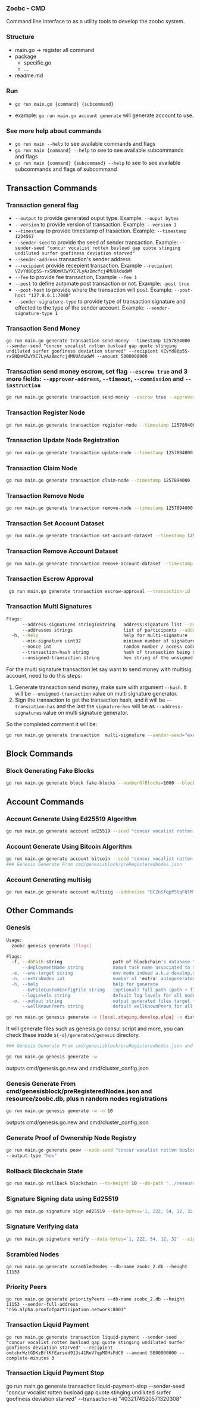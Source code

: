 ### Zoobc - CMD

Command line interface to as a utility tools to develop the zoobc system.

### Structure

- main.go -> register all command
- package
  - specific.go
  - ...
- readme.md

### Run

- `go run main.go {command} {subcommand}`

- example: `go run main.go account generate` will generate account to use.

### See more help about commands

- `go run main --help` to see available commands and flags
- `go run main {command} --help` to see to see available subcommands and flags
- `go run main {command} {subcommand} --help` to see to see available subcommands and flags of subcommand

## Transaction Commands

### Transaction general flag

- `--output` to provide generated ouput type. Example: `--ouput bytes`
- `--version` to provide version of transaction. Example: `--version 1`
- `--timestamp` to provide timestamp of trasaction. Example: `--timestamp 1234567`
- `--sender-seed` to provide the seed of sender transaction. Example: `--sender-seed "concur vocalist rotten busload gap quote stinging undiluted surfer goofiness deviation starved"`
- `--sender-address` transaction's sender address
- `--recipient` provide recepient transaction. Example `--recipient VZvYd80p5S-rxSNQmMZwYXC7LyAzBmcfcj4MUUAdudWM`
- `--fee` to provide fee transaction, Example `--fee 1`
- `--post` to define automate post transaction or not. Example: `-post true`
- `--post-host` to provide where the transaction will post. Example: `--post-host "127.0.0.1:7000"`
- `--sender-signature-type` to provide type of transaction signature and effected to the type of the sender account. Example: `--sender-signature-type 1`

### Transaction Send Money

```
go run main.go generate transaction send-money --timestamp 1257894000 --sender-seed "concur vocalist rotten busload gap quote stinging undiluted surfer goofiness deviation starved" --recipient VZvYd80p5S-rxSNQmMZwYXC7LyAzBmcfcj4MUUAdudWM --amount 5000000000
```

### Transaction send money escrow, set flag `--escrow true` and 3 more fields: `--approver-address`, `--timeout`, `--commission` and `--instruction`

```bash
go run main.go generate transaction send-money --escrow true --approver-address BCZEGOb3WNx3fDOVf9ZS4EjvOIv_UeW4TVBQJ_6tHKlE --timeout 200 --sender-seed "execute beach inflict session course dance vanish cover lawsuit earth casino fringe waste warfare also habit skull donate window cannon scene salute dawn good" --amount 1111 --commission 111 --instruction "Check amount should be 111" --recipient nK_ouxdDDwuJiogiDAi_zs1LqeN7f5ZsXbFtXGqGc0Pd
```

### Transaction Register Node

```bash
go run main.go generate transaction register-node --timestamp 1257894000 --sender-seed "concur vocalist rotten busload gap quote stinging undiluted surfer goofiness deviation starved" --node-owner-account-address "VZvYd80p5S-rxSNQmMZwYXC7LyAzBmcfcj4MUUAdudWM" --node-seed "sprinkled sneak species pork outpost thrift unwind cheesy vexingly dizzy neurology neatness" --node-address "127.0.0.1:8001" --locked-balance 1000000000 --poow-hex "7233537248687a792d35726c71475f644f473258626a504263574f68445552495070465267675254732d327458d880d3d1e6d68a8afeaa2c030ce50b7562fca7b7cb2ddac419c6e2ee33e0a7030000004d4e8d33954aa3deee656de56289e77d17ba29baff32da82147500e354ceaacf6cdafd6437a1037f243574dbeb2b81f52dd459ae8f0ee2ce4cbc272f832"
```

### Transaction Update Node Registration

```bash
go run main.go generate transaction update-node --timestamp 1257894000 --sender-seed "concur vocalist rotten busload gap quote stinging undiluted surfer goofiness deviation starved" --node-owner-account-address VZvYd80p5S-rxSNQmMZwYXC7LyAzBmcfcj4MUUAdudWM --node-seed "sprinkled sneak species pork outpost thrift unwind cheesy vexingly dizzy neurology neatness" --node-address "127.0.0.1:8001" --locked-balance 10050000000000 --poow-hex "7233537248687a792d35726c71475f644f473258626a504263574f68445552495070465267675254732d327458d880d3d1e6d68a8afeaa2c030ce50b7562fca7b7cb2ddac419c6e2ee33e0a7030000004d4e8d33954aa3deee656de56289e77d17ba29baff32da82147500e354ceaacf6cdafd6437a1037f243574dbeb2b81f52dd459ae8f0ee2ce4cbc272f832"
```

### Transaction Claim Node

```bash
go run main.go generate transaction claim-node --timestamp 1257894000 --sender-seed "concur vocalist rotten busload gap quote stinging undiluted surfer goofiness deviation starved" --node-owner-account-address "VZvYd80p5S-rxSNQmMZwYXC7LyAzBmcfcj4MUUAdudWM" --node-seed "sprinkled sneak species pork outpost thrift unwind cheesy vexingly dizzy neurology neatness" --recipient "VZvYd80p5S-rxSNQmMZwYXC7LyAzBmcfcj4MUUAdudWM" --poow-hex "7233537248687a792d35726c71475f644f473258626a504263574f68445552495070465267675254732d327458d880d3d1e6d68a8afeaa2c030ce50b7562fca7b7cb2ddac419c6e2ee33e0a7030000004d4e8d33954aa3deee656de56289e77d17ba29baff32da82147500e354ceaacf6cdafd6437a1037f243574dbeb2b81f52dd459ae8f0ee2ce4cbc272f832"
```

### Transaction Remove Node

```bash
go run main.go generate transaction remove-node --timestamp 1257894000 --sender-seed "concur vocalist rotten busload gap quote stinging undiluted surfer goofiness deviation starved"  --node-seed "sprinkled sneak species pork outpost thrift unwind cheesy vexingly dizzy neurology neatness"
```

### Transaction Set Account Dataset

```bash
go run main.go generate transaction set-account-dataset --timestamp 1257894000 --sender-seed "concur vocalist rotten busload gap quote stinging undiluted surfer goofiness deviation starved" --recipient "VZvYd80p5S-rxSNQmMZwYXC7LyAzBmcfcj4MUUAdudWM" --property "Member" --value "Welcome to the jungle"
```

### Transaction Remove Account Dataset

```bash
go run main.go generate transaction remove-account-dataset --timestamp 1257894000 --sender-seed "concur vocalist rotten busload gap quote stinging undiluted surfer goofiness deviation starved" --recipient "VZvYd80p5S-rxSNQmMZwYXC7LyAzBmcfcj4MUUAdudWM" --property "Member" --value "Good Boy"
```

### Transaction Escrow Approval

```bash
 go run main.go generate transaction escrow-approval --transaction-id -2546596465476625657 --approval true --sender-seed "concur vocalist rotten busload gap quote stinging undiluted surfer goofiness deviation starved" --fee 111
```

### Transaction Multi Signatures

```bash
Flags:
      --address-signatures stringToString   address:signature list --address1='signature1' --address2='signature2' (default [])
      --addresses strings                   list of participants --addresses='address1,address2'
  -h, --help                                help for multi-signature
      --min-signature uint32                minimum number of signature required for the transaction to be valid
      --nonce int                           random number / access code for the multisig info
      --transaction-hash string             hash of transaction being signed by address-signature list hex
      --unsigned-transaction string         hex string of the unsigned transaction bytes
```

For the multi signature transaction let say want to send money with multisig account, need to do this steps:

1. Generate transaction send money, make sure with argument `--hash`. It will be `--unsigned-transaction` value on multi signature generator.
2. Sign the transaction to get the transaction hash, and it will be `--transcation-has` and the last the `signature-hex` will be as `--address-signatures` value on multi signature generator. <br>

So the completed comment it will be:

```bash
go run main.go generate transaction  multi-signature --sender-seed="execute beach inflict session course dance vanish cover lawsuit earth casino fringe waste warfare also habit skull donate window cannon scene salute dawn good" --unsigned-transaction="01000000012ba5ba5e000000002c000000486c5a4c683356636e4e6c764279576f417a584f51326a416c77464f69794f395f6e6a49336f7135596768612c000000486c38393154655446784767574f57664f4f464b59725f586468584e784f384a4b38576e4d4a56366738614c41420f0000000000080000000600000000000000000000000000000000000000000000000000000000000000" --transaction-hash="21ddbdada9903da81bf17dba6569ff7e2665fec38760c7f6636419ee30da65b0" --address-signatures="HlZLh3VcnNlvByWoAzXOQ2jAlwFOiyO9_njI3oq5Ygha=00000000b4efe21822c9d63818d8d19f6c608d917b2237426d1157b4e6689b22ce6c256ccf8ec8e2c1016ab09dd4ef2b01191fe2df70b7a123fec7115d7afd5a938f9b0a"
```

## Block Commands

### Block Generating Fake Blocks

```bash
go run main.go generate block fake-blocks --numberOfBlocks=1000 --blocksmithSecretPhrase='sprinkled sneak species pork outpost thrift unwind cheesy vexingly dizzy neurology neatness' --out='../resource/zoobc.db'
```

## Account Commands

### Account Generate Using Ed25519 Algorithm

```bash
go run main.go generate account ed25519 --seed "concur vocalist rotten busload gap quote stinging undiluted surfer goofiness deviation starved" --use-slip10
```

### Account Generate Using Bitcoin Algorithm

```bash
go run main.go generate account bitcoin --seed "concur vocalist rotten busload gap quote stinging undiluted surfer goofiness deviation starved" --private-key-length 32 --public-key-format 1
### Genesis Generate From cmd/genesisblock/preRegisteredNodes.json

```

### Account Generating multisig

```bash
go run main.go generate account multisig --addresses "BCZnSfqpP5tqFQlMTYkDeBVFWnbyVK7vLr5ORFpTjgtN" --addresses "BCZD_VxfO2S9aziIL3cn_cXW7uPDVPOrnXuP98GEAUC7" --addresses "BCZKLvgUYZ1KKx-jtF9KoJskjVPvB9jpIjfzzI6zDW0J" —-min-sigs=2 --nonce=3
```

## Other Commands
### Genesis
```bash
Usage:
  zoobc genesis generate [flags]

Flags:
  -f, --dbPath string                   path of blockchain's database to be used as data source in case the -w flag is used. If not set, the default resource folder is used (default "../resource/")
      --deploymentName string           nomad task name associated to this deployment (default "zoobc-alpha")
  -e, --env-target string               env mode indeed a.k.a develop,staging,alpha (default "alpha")
  -n, --extraNodes int                  number of 'extra' autogenerated nodes to be deployed using cluster_config.json
  -h, --help                            help for generate
      --kvFileCustomConfigFile string   (optional) full path (path + fileName) of a custom cluster_config.json file to use to generate consulKvInitScript.sh instead of the automatically generated in resource/generated/genesis directory
      --logLevels string                default log levels for all nodes (for kvConsulScript.sh). example: 'warn info fatal error panic' (default "fatal error panic")
  -o, --output string                   output generated files target (default "resource")
      --wellKnownPeers string           default wellKnownPeers for all nodes (for kvConsulScript.sh). example: 'n0.alpha.proofofparticipation.network n1.alpha.proofofparticipation.network n2.alpha.proofofparticipation.network' (default "127.0.0.1:8001")
```

```bash
go run main.go genesis generate -e {local,staging,develop,alpa} -o dist
```
It will generate files such as genesis.go consul script and more, you can check these inside `${-o}/generated/genesis` directory.

```bash
### Genesis Generate From cmd/genesisblock/preRegisteredNodes.json and resource/zoobc.db

```

```bash
go run main.go genesis generate -w
```

outputs cmd/genesis.go.new and cmd/cluster_config.json

### Genesis Generate From cmd/genesisblock/preRegisteredNodes.json and resource/zoobc.db, plus n random nodes registrations

```bash
go run main.go genesis generate -w -n 10
```

outputs cmd/genesis.go.new and cmd/cluster_config.json

### Generate Proof of Ownership Node Registry

```bash
go run main.go generate poow --node-seed "concur vocalist rotten busload gap quote stinging undiluted surfer goofiness deviation starved"   --node-owner-account-address "VZvYd80p5S-rxSNQmMZwYXC7LyAzBmcfcj4MUUAdudWM"  --db-node-path "../resource" --db-node-name "zoobc.db"
--output-type "hex"
```

### Rollback Blockchain State

```bash
go run main.go rollback blockchain --to-height 10 --db-path "../resource" --db-name "zoobc.db"
```

### Signature Signing data using Ed25519

```bash
go run main.go signature sign ed25519 --data-bytes='1, 222, 54, 12, 32' --use-slip10=true
```

### Signature Verifying data

```bash
go run main.go signature verify --data-bytes='1, 222, 54, 12, 32' --signature-hex=0000000063851d61318eaf923ff72457fd9b5716db9904aacbe53eb1bc25cd8a7bf2816c61402b0c52d4324e1336bae4ea28194d6f5c531292fd266e63a293519f20c20b --account-address=WI-u0jyKMGsPHk6K7eT1Utnxc6WiKehkIEs87Zf3fIsH
```

### Scrambled Nodes

```
go run main.go generate scrambledNodes --db-name zoobc_2.db --height 11153
```

### Priority Peers

```
go run main.go generate priorityPeers --db-name zoobc_2.db --height 11153 --sender-full-address "n56.alpha.proofofparticipation.network:8001"
```

### Transaction Liquid Payment

```
go run main.go generate transaction liquid-payment --sender-seed "concur vocalist rotten busload gap quote stinging undiluted surfer goofiness deviation starved" --recipient omtchrWztGDKzBftKfEarsed913s41ReV7qpMOHsFdC8 --amount 5000000000 --complete-minutes 3
```

### Transaction Liquid Payment Stop

go run main.go generate transaction liquid-payment-stop --sender-seed "concur vocalist rotten busload gap quote stinging undiluted surfer goofiness deviation starved" --transaction-id "4032174520571320308"
